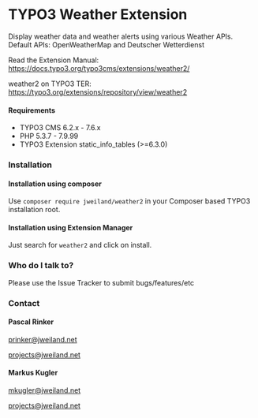# TYPO3 Weather Extension #
Display weather data and weather alerts using various Weather APIs. Default APIs: OpenWeatherMap and Deutscher Wetterdienst

Read the Extension Manual: https://docs.typo3.org/typo3cms/extensions/weather2/

weather2 on TYPO3 TER: https://typo3.org/extensions/repository/view/weather2

#### Requirements ####
- TYPO3 CMS 6.2.x - 7.6.x
- PHP 5.3.7 - 7.9.99
- TYPO3 Extension static_info_tables (>=6.3.0)

### Installation ###

#### Installation using composer ####
Use `composer require jweiland/weather2` in your Composer based TYPO3 installation root.

#### Installation using Extension Manager ####
Just search for `weather2` and click on install.

### Who do I talk to? ###

Please use the Issue Tracker to submit bugs/features/etc

### Contact ###
#### Pascal Rinker ####
prinker@jweiland.net

projects@jweiland.net

#### Markus Kugler ####
mkugler@jweiland.net

projects@jweiland.net
